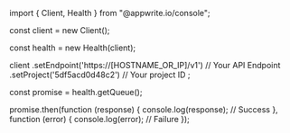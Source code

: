 import { Client, Health } from "@appwrite.io/console";

const client = new Client();

const health = new Health(client);

client
    .setEndpoint('https://[HOSTNAME_OR_IP]/v1') // Your API Endpoint
    .setProject('5df5acd0d48c2') // Your project ID
;

const promise = health.getQueue();

promise.then(function (response) {
    console.log(response); // Success
}, function (error) {
    console.log(error); // Failure
});